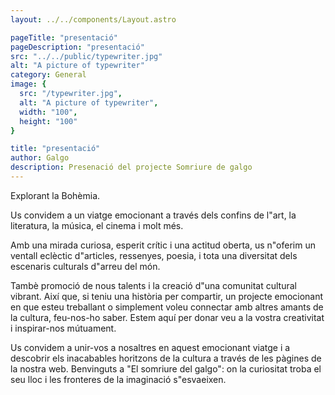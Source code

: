 ```yaml
---
layout: ../../components/Layout.astro

pageTitle: "presentació"
pageDescription: "presentació"
src: "../../public/typewriter.jpg"
alt: "A picture of typewriter"
category: General
image: {
  src: "/typewriter.jpg",
  alt: "A picture of typewriter",
  width: "100",
  height: "100"
}

title: "presentació"
author: Galgo
description: Presenació del projecte Somriure de galgo
---
```


Explorant la Bohèmia.

Us convidem a un viatge emocionant a través dels confins de l"art, la literatura, la música, el cinema i molt més.

Amb una mirada curiosa, esperit crític i una actitud oberta, us n"oferim un ventall eclèctic d"articles, ressenyes, poesia, i tota una diversitat dels escenaris culturals d"arreu del món.

Tambè promoció de nous talents i la creació d"una comunitat cultural vibrant. Així que, si teniu una història per compartir, un projecte emocionant en que esteu treballant o simplement voleu connectar amb altres amants de la cultura, feu-nos-ho saber. Estem aquí per donar veu a la vostra creativitat i inspirar-nos mútuament.

Us convidem a unir-vos a nosaltres en aquest emocionant viatge i a descobrir els inacabables horitzons de la cultura a través de les pàgines de la nostra web. Benvinguts a "El somriure del galgo": on la curiositat troba el seu lloc i les fronteres de la imaginació s"esvaeixen.